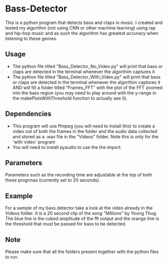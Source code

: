 # Bass-Detector
This is a python program that detects bass and claps in music. I created and tested my algorithm (not using CNN or other machine learning) using rap and hip-hop music and as such the algorithm has greatest accuracy when listening to these genres.

## Usage
* The python file titled "Bass_Detector_No_Video.py" will print that bass or claps are detected in the terminal whenever the algorthim captures it
* The python file titled "Bass_Detector_With_Video.py" will print that bass or claps are detected in the terminal whenever the algorthim captures it AND will fill a folder titled "Frames_FFT" with the plot of the FFT zoomed into the bass region (you may need to play around with the y-range in the makePlotsWithThreshold function to actually see it). 

## Dependencies
* This program will use ffmpeg (you will need to install this) to create a video out of both the frames in the folder and the audio data collected and stored as a .wav file in the "Videos" folder. Note this is only for the 'with video' program
* You will need to install pyaudio to use the the import.

## Parameters
Parameters such as the recording time are adjustable at the top of both these progrmas (currently set to 20 seconds).

## Example
For a sample of my bass detector take a look at the video already in the Videos folder. It is a 20 second clip of the song "Millions" by Young Thug. The blue line is the cubed amplitude of the fft output and the orange line is the threshold that must be passed for bass to be detected.

## Note
Please make sure that all the folders present together with the python files to run.
